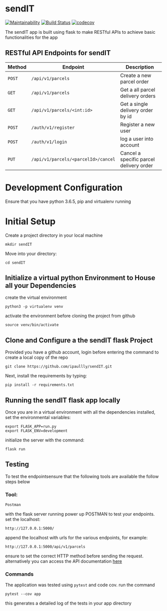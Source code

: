 # sendIT
[![Maintainability](https://api.codeclimate.com/v1/badges/db4df351dbe833d147b0/maintainability)](https://codeclimate.com/github/ipaullly/sendIT/maintainability)
 [![Build Status](https://travis-ci.com/ipaullly/sendIT.svg?branch=ft-GET-user-orders-161858618)](https://travis-ci.com/ipaullly/sendIT) [![codecov](https://codecov.io/gh/ipaullly/sendIT/branch/ch-code-climates-161921842/graph/badge.svg)](https://codecov.io/gh/ipaullly/sendIT) 

The sendIT app is built using flask to make RESTful APIs to achieve basic functionalities for the app 

## RESTful API Endpoints for sendIT


| Method        |       Endpoint                        |         Description                           |
| ------------- |       -------------                   |         -------------                         |
| `POST`        | `/api/v1/parcels`                     |   Create a new parcel order                   |
| `GET`         | `/api/v1/parcels`                     |   Get a all parcel delivery orders            |
| `GET`         | `/api/v1/parcels/<int:id>`            |   Get a single delivery order by id           |
| `POST`        | `/auth/v1/register`                   |   Register a new user                         |
| `POST`        | `/auth/v1/login`                      |   log a user into account                     |
| `PUT`         | `/api/v1/parcels/<parcelId>/cancel`   |   Cancel a specific parcel delivery order     |


# Development Configuration

Ensure that you have python 3.6.5, pip and virtualenv running

# Initial Setup

Create a project directory in your local machine

```
mkdir sendIT
```

Move into your directory:

```
cd sendIT
```

## Initialize a virtual python Environment to House all your Dependencies

create the virtual environment

```
python3 -p virtualenv venv 
```
activate the environment before cloning the project from github

```
source venv/bin/activate
```

## Clone and Configure a the sendIT flask Project

Provided you have a github account, login before entering the command to create a local copy of the repo

```
git clone https://github.com/ipaullly/sendIT.git
```

Next, install the requirements by typing:

```
pip install -r requirements.txt
```
## Running the sendIT flask app locally

Once you are in a virtual environment with all the dependencies installed, set the environmental variables:
```
export FLASK_APP=run.py
export FLASK_ENV=development
```
initialize the server with the command:
```
flask run
```

## Testing
To test the endpointsensure that the following tools are available the follow steps below

### Tool:
    Postman

  with the flask server running power up POSTMAN to test your endpoints. set the localhost:
  ```
  http://127.0.0.1:5000/
  ```
  append the localhost with urls for the various endpoints, for example:
  ```
  http://127.0.0.1:5000/api/v1/parcels
  ```
  ensure to set the correct HTTP method before sending the request.
  alternatively you can access the API documentation [here](https://documenter.getpostman.com/view/4014888/RzZCCwun#22450978-87c5-be21-e538-51cd4100035a)
     
### Commands
  The application was tested using `pytest` and code cov.
  run the command
  ```
  pytest --cov app
  ```
  this generates a detailed log of the tests in your app directory
